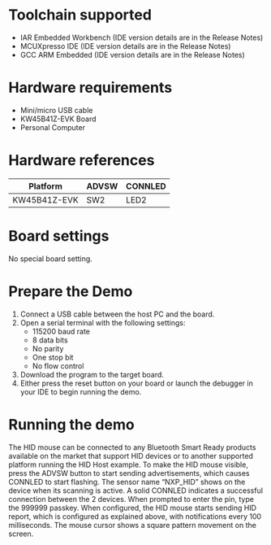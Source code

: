 Toolchain supported
===================
- IAR Embedded Workbench (IDE version details are in the Release Notes)
- MCUXpresso IDE (IDE version details are in the Release Notes)
- GCC ARM Embedded (IDE version details are in the Release Notes)

Hardware requirements
=====================
- Mini/micro USB cable
- KW45B41Z-EVK Board
- Personal Computer

Hardware references
=====================

| Platform                 | ADVSW      | CONNLED   |
| ------------------------ | -----------| --------  |
| KW45B41Z-EVK             | SW2        | LED2      |

Board settings
============
No special board setting.

Prepare the Demo
================
1.  Connect a USB cable between the host PC and the board.
2.  Open a serial terminal with the following settings:
    - 115200 baud rate
    - 8 data bits
    - No parity
    - One stop bit
    - No flow control
3.  Download the program to the target board.
4.  Either press the reset button on your board or launch the debugger in your IDE to begin running the demo.

Running the demo
================
The HID mouse can be connected to any Bluetooth Smart Ready products available on the market that
support HID devices or to another supported platform running the HID Host example.
To make the HID mouse visible, press the ADVSW button to start sending advertisements, which causes
CONNLED to start flashing. The sensor name “NXP_HID” shows on the device when its scanning is active. A solid CONNLED indicates a successful connection between the 2 devices. When prompted to enter the pin, type the 999999 passkey.
When configured, the HID mouse starts sending HID report, which is configured as explained above, with
notifications every 100 milliseconds. The mouse cursor shows a square pattern movement on the screen.